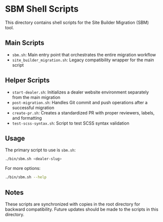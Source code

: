 # SBM Shell Scripts

This directory contains shell scripts for the Site Builder Migration (SBM) tool.

## Main Scripts

- `sbm.sh`: Main entry point that orchestrates the entire migration workflow
- `site_builder_migration.sh`: Legacy compatibility wrapper for the main script

## Helper Scripts

- `start-dealer.sh`: Initializes a dealer website environment separately from the main migration
- `post-migration.sh`: Handles Git commit and push operations after a successful migration
- `create-pr.sh`: Creates a standardized PR with proper reviewers, labels, and formatting
- `test-scss-syntax.sh`: Script to test SCSS syntax validation

## Usage

The primary script to use is `sbm.sh`:

```bash
./bin/sbm.sh <dealer-slug>
```

For more options:

```bash
./bin/sbm.sh --help
```

## Notes

These scripts are synchronized with copies in the root directory for backward compatibility. Future updates should be made to the scripts in this directory.
